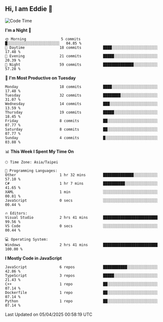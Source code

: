 ## Hi, I am Eddie 👋

<!--START_SECTION:waka-->
![Code Time](http://img.shields.io/badge/Code%20Time-495%20hrs%204%20mins-blue)

**I'm a Night 🦉** 

```text
🌞 Morning                5 commits           █░░░░░░░░░░░░░░░░░░░░░░░░   04.85 % 
🌆 Daytime                18 commits          ████░░░░░░░░░░░░░░░░░░░░░   17.48 % 
🌃 Evening                21 commits          █████░░░░░░░░░░░░░░░░░░░░   20.39 % 
🌙 Night                  59 commits          ██████████████░░░░░░░░░░░   57.28 % 
```
📅 **I'm Most Productive on Tuesday** 

```text
Monday                   18 commits          ████░░░░░░░░░░░░░░░░░░░░░   17.48 % 
Tuesday                  32 commits          ████████░░░░░░░░░░░░░░░░░   31.07 % 
Wednesday                14 commits          ███░░░░░░░░░░░░░░░░░░░░░░   13.59 % 
Thursday                 19 commits          █████░░░░░░░░░░░░░░░░░░░░   18.45 % 
Friday                   8 commits           ██░░░░░░░░░░░░░░░░░░░░░░░   07.77 % 
Saturday                 8 commits           ██░░░░░░░░░░░░░░░░░░░░░░░   07.77 % 
Sunday                   4 commits           █░░░░░░░░░░░░░░░░░░░░░░░░   03.88 % 
```


📊 **This Week I Spent My Time On** 

```text
🕑︎ Time Zone: Asia/Taipei

💬 Programming Languages: 
Other                    1 hr 32 mins        ██████████████░░░░░░░░░░░   57.10 % 
C#                       1 hr 7 mins         ██████████░░░░░░░░░░░░░░░   41.65 % 
XAML                     1 min               ░░░░░░░░░░░░░░░░░░░░░░░░░   00.81 % 
JavaScript               0 secs              ░░░░░░░░░░░░░░░░░░░░░░░░░   00.44 % 

🔥 Editors: 
Visual Studio            2 hrs 41 mins       █████████████████████████   99.56 % 
VS Code                  0 secs              ░░░░░░░░░░░░░░░░░░░░░░░░░   00.44 % 

💻 Operating System: 
Windows                  2 hrs 41 mins       █████████████████████████   100.00 % 
```

**I Mostly Code in JavaScript** 

```text
JavaScript               6 repos             ███████████░░░░░░░░░░░░░░   42.86 % 
TypeScript               3 repos             █████░░░░░░░░░░░░░░░░░░░░   21.43 % 
C++                      1 repo              ██░░░░░░░░░░░░░░░░░░░░░░░   07.14 % 
Dockerfile               1 repo              ██░░░░░░░░░░░░░░░░░░░░░░░   07.14 % 
Python                   1 repo              ██░░░░░░░░░░░░░░░░░░░░░░░   07.14 % 
```




 Last Updated on 05/04/2025 00:58:19 UTC
<!--END_SECTION:waka-->
